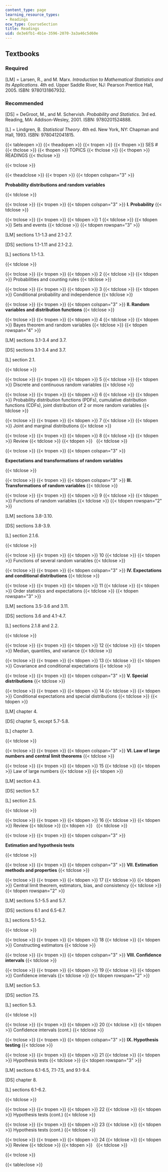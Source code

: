 ```yaml
---
content_type: page
learning_resource_types:
- Readings
ocw_type: CourseSection
title: Readings
uid: de3e6fb1-4b1e-3596-2070-3a3a46c5d60e
---
```


Textbooks
---------

### Required

\[LM\] = Larsen, R., and M. Marx. _Introduction to Mathematical Statistics and Its Applications_. 4th ed. Upper Saddle River, NJ: Pearson Prentice Hall, 2005. ISBN: 9780131867932.

### Recommended

\[DS\] = DeGroot, M., and M. Schervish. _Probability and Statistics_. 3rd ed. Reading, MA: Addison-Wesley, 2001. ISBN: 9780201524888.

\[L\] = Lindgren, B. _Statistical Theory_. 4th ed. New York, NY: Chapman and Hall, 1993. ISBN: 9780412041815.

{{< tableopen >}}
{{< theadopen >}}
{{< tropen >}}
{{< thopen >}}
SES #
{{< thclose >}}
{{< thopen >}}
TOPICS
{{< thclose >}}
{{< thopen >}}
READINGS
{{< thclose >}}

{{< trclose >}}

{{< theadclose >}}
{{< tropen >}}
{{< tdopen colspan="3" >}}


**Probability distributions and random variables**


{{< tdclose >}}

{{< trclose >}}
{{< tropen >}}
{{< tdopen colspan="3" >}}
**I. Probability**
{{< tdclose >}}

{{< trclose >}}
{{< tropen >}}
{{< tdopen >}}
1
{{< tdclose >}}
{{< tdopen >}}
Sets and events
{{< tdclose >}}
{{< tdopen rowspan="3" >}}


\[LM\] sections 1.1-1.3 and 2.1-2.7.

\[DS\] sections 1.1-1.11 and 2.1-2.2.

\[L\] sections 1.1-1.3.


{{< tdclose >}}

{{< trclose >}}
{{< tropen >}}
{{< tdopen >}}
2
{{< tdclose >}}
{{< tdopen >}}
Probabilities and counting rules
{{< tdclose >}}

{{< trclose >}}
{{< tropen >}}
{{< tdopen >}}
3
{{< tdclose >}}
{{< tdopen >}}
Conditional probability and independence
{{< tdclose >}}

{{< trclose >}}
{{< tropen >}}
{{< tdopen colspan="3" >}}
**II. Random variables and distribution functions**
{{< tdclose >}}

{{< trclose >}}
{{< tropen >}}
{{< tdopen >}}
4
{{< tdclose >}}
{{< tdopen >}}
Bayes theorem and random variables
{{< tdclose >}}
{{< tdopen rowspan="4" >}}


\[LM\] sections 3.1-3.4 and 3.7.

\[DS\] sections 3.1-3.4 and 3.7.

\[L\] section 2.1.


{{< tdclose >}}

{{< trclose >}}
{{< tropen >}}
{{< tdopen >}}
5
{{< tdclose >}}
{{< tdopen >}}
Discrete and continuous random variables
{{< tdclose >}}

{{< trclose >}}
{{< tropen >}}
{{< tdopen >}}
6
{{< tdclose >}}
{{< tdopen >}}
Probability distribution functions (PDFs), cumulative distribution functions (CDFs), joint distribution of 2 or more random variables
{{< tdclose >}}

{{< trclose >}}
{{< tropen >}}
{{< tdopen >}}
7
{{< tdclose >}}
{{< tdopen >}}
Joint and marginal distributions
{{< tdclose >}}

{{< trclose >}}
{{< tropen >}}
{{< tdopen >}}
8
{{< tdclose >}}
{{< tdopen >}}
Review
{{< tdclose >}}
{{< tdopen >}}
 
{{< tdclose >}}

{{< trclose >}}
{{< tropen >}}
{{< tdopen colspan="3" >}}


**Expectations and transformations of random variables**


{{< tdclose >}}

{{< trclose >}}
{{< tropen >}}
{{< tdopen colspan="3" >}}
**III. Transformations of random variables**
{{< tdclose >}}

{{< trclose >}}
{{< tropen >}}
{{< tdopen >}}
9
{{< tdclose >}}
{{< tdopen >}}
Functions of random variables
{{< tdclose >}}
{{< tdopen rowspan="2" >}}


\[LM\] sections 3.8-3.10.

\[DS\] sections 3.8-3.9.

\[L\] section 2.1.6.


{{< tdclose >}}

{{< trclose >}}
{{< tropen >}}
{{< tdopen >}}
10
{{< tdclose >}}
{{< tdopen >}}
Functions of several random variables
{{< tdclose >}}

{{< trclose >}}
{{< tropen >}}
{{< tdopen colspan="3" >}}
**IV. Expectations and conditional distributions**
{{< tdclose >}}

{{< trclose >}}
{{< tropen >}}
{{< tdopen >}}
11
{{< tdclose >}}
{{< tdopen >}}
Order statistics and expectations
{{< tdclose >}}
{{< tdopen rowspan="3" >}}


\[LM\] sections 3.5-3.6 and 3.11.

\[DS\] sections 3.6 and 4.1-4.7.

\[L\] sections 2.1.8 and 2.2.


{{< tdclose >}}

{{< trclose >}}
{{< tropen >}}
{{< tdopen >}}
12
{{< tdclose >}}
{{< tdopen >}}
Median, quantiles, and variance
{{< tdclose >}}

{{< trclose >}}
{{< tropen >}}
{{< tdopen >}}
13
{{< tdclose >}}
{{< tdopen >}}
Covariance and conditional expectations
{{< tdclose >}}

{{< trclose >}}
{{< tropen >}}
{{< tdopen colspan="3" >}}
**V. Special distributions**
{{< tdclose >}}

{{< trclose >}}
{{< tropen >}}
{{< tdopen >}}
14
{{< tdclose >}}
{{< tdopen >}}
Conditional expectations and special distributions
{{< tdclose >}}
{{< tdopen >}}


\[LM\] chapter 4.

\[DS\] chapter 5, except 5.7-5.8.

\[L\] chapter 3.


{{< tdclose >}}

{{< trclose >}}
{{< tropen >}}
{{< tdopen colspan="3" >}}
**VI. Law of large numbers and central limit theorems**
{{< tdclose >}}

{{< trclose >}}
{{< tropen >}}
{{< tdopen >}}
15
{{< tdclose >}}
{{< tdopen >}}
Law of large numbers
{{< tdclose >}}
{{< tdopen >}}


\[LM\] section 4.3.

\[DS\] section 5.7.

\[L\] section 2.5.


{{< tdclose >}}

{{< trclose >}}
{{< tropen >}}
{{< tdopen >}}
16
{{< tdclose >}}
{{< tdopen >}}
Review
{{< tdclose >}}
{{< tdopen >}}
 
{{< tdclose >}}

{{< trclose >}}
{{< tropen >}}
{{< tdopen colspan="3" >}}


**Estimation and hypothesis tests**


{{< tdclose >}}

{{< trclose >}}
{{< tropen >}}
{{< tdopen colspan="3" >}}
**VII. Estimation methods and properties**
{{< tdclose >}}

{{< trclose >}}
{{< tropen >}}
{{< tdopen >}}
17
{{< tdclose >}}
{{< tdopen >}}
Central limit theorem, estimators, bias, and consistency
{{< tdclose >}}
{{< tdopen rowspan="2" >}}


\[LM\] sections 5.1-5.5 and 5.7.

\[DS\] sections 6.1 and 6.5-6.7.

\[L\] sections 5.1-5.2.


{{< tdclose >}}

{{< trclose >}}
{{< tropen >}}
{{< tdopen >}}
18
{{< tdclose >}}
{{< tdopen >}}
Constructing estimators
{{< tdclose >}}

{{< trclose >}}
{{< tropen >}}
{{< tdopen colspan="3" >}}
**VIII. Confidence intervals**
{{< tdclose >}}

{{< trclose >}}
{{< tropen >}}
{{< tdopen >}}
19
{{< tdclose >}}
{{< tdopen >}}
Confidence intervals
{{< tdclose >}}
{{< tdopen rowspan="2" >}}


\[LM\] section 5.3.

\[DS\] section 7.5.

\[L\] section 5.3.


{{< tdclose >}}

{{< trclose >}}
{{< tropen >}}
{{< tdopen >}}
20
{{< tdclose >}}
{{< tdopen >}}
Confidence intervals (cont.)
{{< tdclose >}}

{{< trclose >}}
{{< tropen >}}
{{< tdopen colspan="3" >}}
**IX. Hypothesis testing**
{{< tdclose >}}

{{< trclose >}}
{{< tropen >}}
{{< tdopen >}}
21
{{< tdclose >}}
{{< tdopen >}}
Hypothesis tests
{{< tdclose >}}
{{< tdopen rowspan="3" >}}


\[LM\] sections 6.1-6.5, 7.1-7.5, and 9.1-9.4.

\[DS\] chapter 8.

\[L\] sections 6.1-6.2.


{{< tdclose >}}

{{< trclose >}}
{{< tropen >}}
{{< tdopen >}}
22
{{< tdclose >}}
{{< tdopen >}}
Hypothesis tests (cont.)
{{< tdclose >}}

{{< trclose >}}
{{< tropen >}}
{{< tdopen >}}
23
{{< tdclose >}}
{{< tdopen >}}
Hypothesis tests (cont.)
{{< tdclose >}}

{{< trclose >}}
{{< tropen >}}
{{< tdopen >}}
24
{{< tdclose >}}
{{< tdopen >}}
Review
{{< tdclose >}}
{{< tdopen >}}
 
{{< tdclose >}}

{{< trclose >}}

{{< tableclose >}}